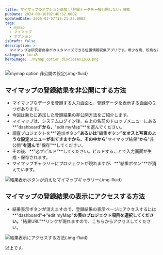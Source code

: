 ```yaml
---
title: マイマップのオプション追加：「登録データを一般公開しない」機能
pubDate: 2024-08-10T02:40:52.000Z
updatedDate: 2025-02-07T18:21:23.000Z
tags:
  - mymap
  - マイマップ
  - オプション
isDraft: false
description: >-
  マイマップは研究者自身がカスタマイズできる位置情報収集アプリです。希少な鳥、珍鳥など登録データを公開したくない場合もあるので、オプションで非公開を選択できるようにしました。その使い方をご紹介します。
category: toriR
heroImage: ./mymap_option_disclosex1200.png
---
```


![mymap option 非公開の設定](https://object-storage.tyo2.conoha.io/v1/nc_2520d9a1_blog-astro-assets/blog-astro-assets/mymap_option_disclosex1200.png){.img-fluid}



## マイマップの登録結果を非公開にする方法

- マイマップなデータを登録する入力画面と、登録データを表示する画面の２つがあります。
- 今回は新たに追加した登録結果の非公開方法をご紹介します。
- マイマップは、システムログイン後、右上の名前のドロップメニューにある**"dashboard"**から、**"edit myMap"**を選んでください。
- 調査プロジェクトを**"追加ボタン"**あるいは**"編集ボタン"**をオスと写真のような設定メニューが出てきますから、その中から**"マイマップ結果"**から**"非公開"**を選んで**"保存"**してください。
- その後、**"必ずビルド"**してください。ビルドすることで入力画面が生成・保存されます。
- マイマップギャラリーにプロジェクトが現れますが、**"結果ボタン"**が消えています。



![結果表示ボタンが消えたマイマップギャラリー](https://object-storage.tyo2.conoha.io/v1/nc_2520d9a1_blog-astro-assets/blog-astro-assets/mymap_garalleyx1200.png){.img-fluid}



## マイマップの登録結果の表示にアクセスする方法

- 結果表示ボタンが消えますので、登録結果の表示ページにアクセスするには**"dashboard"**→**"edit myMap"**の表のプロジェクト項目を選択してください。**"結果URL"**リンクが現れますので、こちらからアクセスしてください。



![結果表示にアクセスする方法](https://object-storage.tyo2.conoha.io/v1/nc_2520d9a1_blog-astro-assets/blog-astro-assets/mymap_disclose_accessx1200.png){.img-fluid}







以上です。
